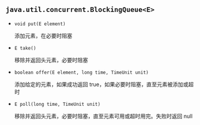 ## `java.util.concurrent.BlockingQueue<E>`

* `void put(E element)`

  添加元素，在必要时阻塞

* `E take()`

  移除并返回头元素，必要时阻塞

* `boolean offer(E element, long time, TimeUnit unit)`

  添加给定的元素，如果成功返回 true，如果必要时阻塞，直至元素被添加或超时

* `E poll(long time, TimeUnit unit)`

  移除并返回头元素，必要时阻塞，直至元素可用或超时用完。失败时返回 null
